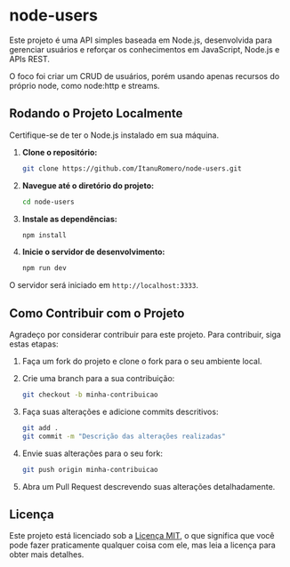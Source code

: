 # node-users

Este projeto é uma API simples baseada em Node.js, desenvolvida para gerenciar usuários e reforçar os conhecimentos em JavaScript, Node.js e APIs REST.

O foco foi criar um CRUD de usuários, porém usando apenas recursos do próprio node, como node:http e streams.

## Rodando o Projeto Localmente

Certifique-se de ter o Node.js instalado em sua máquina.

1. **Clone o repositório:**

    ```bash
    git clone https://github.com/ItanuRomero/node-users.git
    ```

2. **Navegue até o diretório do projeto:**

    ```bash
    cd node-users
    ```

3. **Instale as dependências:**

    ```bash
    npm install
    ```

4. **Inicie o servidor de desenvolvimento:**

    ```bash
    npm run dev
    ```

O servidor será iniciado em `http://localhost:3333`.

## Como Contribuir com o Projeto

Agradeço por considerar contribuir para este projeto. Para contribuir, siga estas etapas:

1. Faça um fork do projeto e clone o fork para o seu ambiente local.

2. Crie uma branch para a sua contribuição:

    ```bash
    git checkout -b minha-contribuicao
    ```

3. Faça suas alterações e adicione commits descritivos:

    ```bash
    git add .
    git commit -m "Descrição das alterações realizadas"
    ```

4. Envie suas alterações para o seu fork:

    ```bash
    git push origin minha-contribuicao
    ```

5. Abra um Pull Request descrevendo suas alterações detalhadamente.

## Licença

Este projeto está licenciado sob a [Licença MIT](https://opensource.org/licenses/MIT), o que significa que você pode fazer praticamente qualquer coisa com ele, mas leia a licença para obter mais detalhes.

